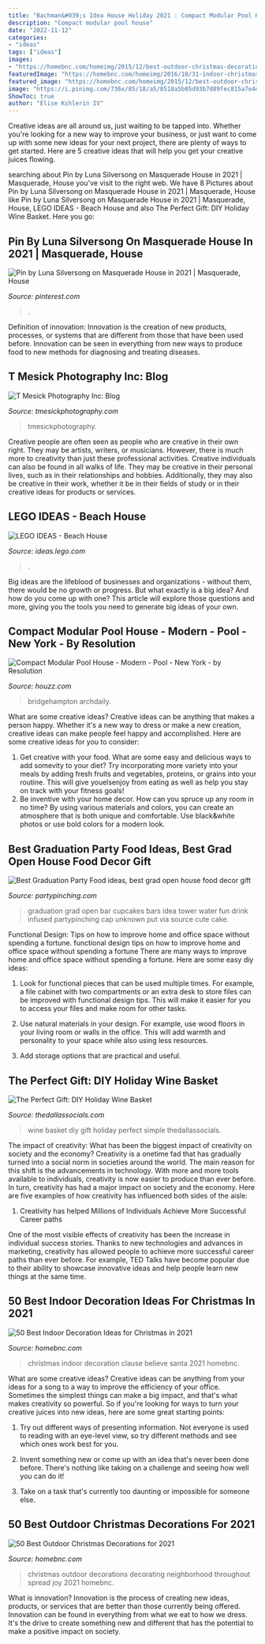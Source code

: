 ```yaml
---
title: "Bachman&#039;s Idea House Holiday 2021 : Compact Modular Pool House"
description: "Compact modular pool house"
date: "2022-11-12"
categories:
- "ideas"
tags: ["ideas"]
images:
- "https://homebnc.com/homeimg/2015/12/best-outdoor-christmas-decorations-pinterest-share.jpg"
featuredImage: "https://homebnc.com/homeimg/2016/10/31-indoor-christmas-decoration-ideas-homebnc.jpg"
featured_image: "https://homebnc.com/homeimg/2015/12/best-outdoor-christmas-decorations-pinterest-share.jpg"
image: "https://i.pinimg.com/736x/85/18/a5/8518a5b05d93b7d89fec815a7e4d6e6c.jpg"
ShowToc: true
author: "Elise Kshlerin IV"
---
```



Creative ideas are all around us, just waiting to be tapped into. Whether you're looking for a new way to improve your business, or just want to come up with some new ideas for your next project, there are plenty of ways to get started. Here are 5 creative ideas that will help you get your creative juices flowing.

	

		
searching about Pin by Luna Silversong on Masquerade House in 2021 | Masquerade, House you've visit to the right web. We have 8 Pictures about Pin by Luna Silversong on Masquerade House in 2021 | Masquerade, House like Pin by Luna Silversong on Masquerade House in 2021 | Masquerade, House, LEGO IDEAS - Beach House and also The Perfect Gift: DIY Holiday Wine Basket. Here you go:
		
    
## Pin By Luna Silversong On Masquerade House In 2021 | Masquerade, House

<img loading=lazy src="https://i.pinimg.com/736x/85/18/a5/8518a5b05d93b7d89fec815a7e4d6e6c.jpg" onerror="this.onerror=null;this.src='https://tse1.mm.bing.net/th?id=OIP.Jm6xeYViaE8v5NMjqEtwFAHaEK&amp;pid=15.1';" alt="Pin by Luna Silversong on Masquerade House in 2021 | Masquerade, House">

_Source: pinterest.com_

>. 

	

Definition of innovation:
Innovation is the creation of new products, processes, or systems that are different from those that have been used before. Innovation can be seen in everything from new ways to produce food to new methods for diagnosing and treating diseases.

    
## T Mesick Photography Inc: Blog

<img loading=lazy src="https://www.tmesickphotography.com/img/s/v-10/p2284228833-4.jpg" onerror="this.onerror=null;this.src='https://tse2.mm.bing.net/th?id=OIP.dPD1O-5iuh-QPO3Cxp7COgHaFb&amp;pid=15.1';" alt="T Mesick Photography Inc: Blog">

_Source: tmesickphotography.com_

>tmesickphotography. 

	

Creative people are often seen as people who are creative in their own right. They may be artists, writers, or musicians. However, there is much more to creativity than just these professional activities. Creative individuals can also be found in all walks of life. They may be creative in their personal lives, such as in their relationships and hobbies. Additionally, they may also be creative in their work, whether it be in their fields of study or in their creative ideas for products or services.

    
## LEGO IDEAS - Beach House

<img loading=lazy src="https://ideascdn.lego.com/media/generate/entity/lego_ci/project/2292fc58-7354-42c2-b2b9-418a1e3ac782/2/resize:1600:900/legacy" onerror="this.onerror=null;this.src='https://tse1.mm.bing.net/th?id=OIP.HEp2DCjI79D7HQ1zkm96xgHaE8&amp;pid=15.1';" alt="LEGO IDEAS - Beach House">

_Source: ideas.lego.com_

>. 

	

Big ideas are the lifeblood of businesses and organizations - without them, there would be no growth or progress. But what exactly is a big idea? And how do you come up with one? This article will explore those questions and more, giving you the tools you need to generate big ideas of your own.

    
## Compact Modular Pool House - Modern - Pool - New York - By Resolution

<img loading=lazy src="https://st.hzcdn.com/simgs/pictures/pools/compact-modular-pool-house-resolution-4-architecture-img~c0d1cb180e2a0a6d_9-6058-1-ed682e6.jpg" onerror="this.onerror=null;this.src='https://tse4.mm.bing.net/th?id=OIP._y3kU5haEhtSpmIl8vNp2AHaE8&amp;pid=15.1';" alt="Compact Modular Pool House - Modern - Pool - New York - by Resolution">

_Source: houzz.com_

>bridgehampton archdaily. 

	

What are some creative ideas?
Creative ideas can be anything that makes a person happy. Whether it's a new way to dress or make a new creation, creative ideas can make people feel happy and accomplished. Here are some creative ideas for you to consider: 
1. Get creative with your food. What are some easy and delicious ways to add somevity to your diet? Try incorporating more variety into your meals by adding fresh fruits and vegetables, proteins, or grains into your routine. This will give youelsenjoy from eating as well as help you stay on track with your fitness goals! 
2. Be inventive with your home decor. How can you spruce up any room in no time? By using various materials and colors, you can create an atmosphere that is both unique and comfortable. Use black&white photos or use bold colors for a modern look.

    
## Best Graduation Party Food Ideas, Best Grad Open House Food Decor Gift

<img loading=lazy src="https://partypinching.com/wp-content/uploads/2019/03/3c46e71e3d3e9607d37c6f75b933a823.jpg" onerror="this.onerror=null;this.src='https://tse1.mm.bing.net/th?id=OIP.xThwv1DJvzQyhNSd2HLZcAAAAA&amp;pid=15.1';" alt="Best Graduation Party Food ideas, best grad open house food decor gift">

_Source: partypinching.com_

>graduation grad open bar cupcakes bars idea tower water fun drink infused partypinching cap unknown put via source cute cake. 

	

Functional Design: Tips on how to improve home and office space without spending a fortune.
functional design tips on how to improve home and office space without spending a fortune
There are many ways to improve home and office space without spending a fortune. Here are some easy diy ideas:

1. Look for functional pieces that can be used multiple times. For example, a file cabinet with two compartments or an extra desk to store files can be improved with functional design tips. This will make it easier for you to access your files and make room for other tasks.

2. Use natural materials in your design. For example, use wood floors in your living room or walls in the office. This will add warmth and personality to your space while also using less resources.

3. Add storage options that are practical and useful.

    
## The Perfect Gift: DIY Holiday Wine Basket

<img loading=lazy src="https://www.thedallassocials.com/wp-content/uploads/2014/12/diy-wine-basket.jpg" onerror="this.onerror=null;this.src='https://tse1.mm.bing.net/th?id=OIP.WwtLsMSUeXFN473qs3mibwHaE8&amp;pid=15.1';" alt="The Perfect Gift: DIY Holiday Wine Basket">

_Source: thedallassocials.com_

>wine basket diy gift holiday perfect simple thedallassocials. 

	

The impact of creativity: What has been the biggest impact of creativity on society and the economy?
Creativity is a onetime fad that has gradually turned into a social norm in societies around the world. The main reason for this shift is the advancements in technology. With more and more tools available to individuals, creativity is now easier to produce than ever before. In turn, creativity has had a major impact on society and the economy. Here are five examples of how creativity has influenced both sides of the aisle:
1) Creativity has helped Millions of Individuals Achieve More Successful Career paths

One of the most visible effects of creativity has been the increase in individual success stories. Thanks to new technologies and advances in marketing, creativity has allowed people to achieve more successful career paths than ever before. For example, TED Talks have become popular due to their ability to showcase innovative ideas and help people learn new things at the same time.

    
## 50 Best Indoor Decoration Ideas For Christmas In 2021

<img loading=lazy src="https://homebnc.com/homeimg/2016/10/31-indoor-christmas-decoration-ideas-homebnc.jpg" onerror="this.onerror=null;this.src='https://tse2.mm.bing.net/th?id=OIP.dp4KNLYm2JKO-oo5DCthbgHaJ3&amp;pid=15.1';" alt="50 Best Indoor Decoration Ideas for Christmas in 2021">

_Source: homebnc.com_

>christmas indoor decoration clause believe santa 2021 homebnc. 

	

What are some creative ideas?
Creative ideas can be anything from your ideas for a song to a way to improve the efficiency of your office. Sometimes the simplest things can make a big impact, and that's what makes creativity so powerful. So if you're looking for ways to turn your creative juices into new ideas, here are some great starting points: 
1. Try out different ways of presenting information. Not everyone is used to reading with an eye-level view, so try different methods and see which ones work best for you.

2. Invent something new or come up with an idea that's never been done before. There's nothing like taking on a challenge and seeing how well you can do it!

3. Take on a task that's currently too daunting or impossible for someone else.

    
## 50 Best Outdoor Christmas Decorations For 2021

<img loading=lazy src="https://homebnc.com/homeimg/2015/12/best-outdoor-christmas-decorations-pinterest-share.jpg" onerror="this.onerror=null;this.src='https://tse2.mm.bing.net/th?id=OIP.L2NPsudwg4UKKkRXEq3nhgHaN2&amp;pid=15.1';" alt="50 Best Outdoor Christmas Decorations for 2021">

_Source: homebnc.com_

>christmas outdoor decorations decorating neighborhood throughout spread joy 2021 homebnc. 

	

What is innovation?
Innovation is the process of creating new ideas, products, or services that are better than those currently being offered. Innovation can be found in everything from what we eat to how we dress. It's the drive to create something new and different that has the potential to make a positive impact on society.

